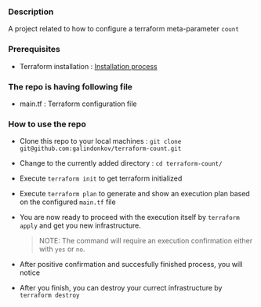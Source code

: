 ### Description

A project related to how to configure a terraform meta-parameter `count`

### Prerequisites

- Terraform installation : [Installation process ](https://learn.hashicorp.com/terraform/getting-started/install.html)

### The repo is having following file

- main.tf : Terraform configuration file

### How to use the repo

- Clone this repo to your local machines : `git clone git@github.com:galindonkov/terraform-count.git`

- Change to the currently added directory : `cd terraform-count/`

- Execute `terraform init` to get terraform initialized

- Execute `terraform plan` to generate and show an execution plan based on the configured `main.tf` file

- You are now ready to proceed with the execution itself by `terraform apply` and get you new infrastructure.

  > NOTE: The command will require an execution confirmation either with `yes` or `no`.        
  
- After positive confirmation and succesfully finished process, you will notice 
  
   
- After you finish, you can destroy your currect infrastructure by `terraform destroy`
